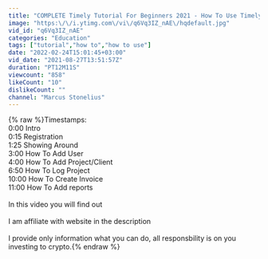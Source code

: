 ```yaml
---
title: "COMPLETE Timely Tutorial For Beginners 2021 - How To Use Timely"
image: "https:\/\/i.ytimg.com\/vi\/q6Vq3IZ_nAE\/hqdefault.jpg"
vid_id: "q6Vq3IZ_nAE"
categories: "Education"
tags: ["tutorial","how to","how to use"]
date: "2022-02-24T15:01:45+03:00"
vid_date: "2021-08-27T13:51:57Z"
duration: "PT12M11S"
viewcount: "858"
likeCount: "10"
dislikeCount: ""
channel: "Marcus Stonelius"
---
```

{% raw %}Timestamps:<br />0:00 Intro<br />0:15 Registration<br />1:25 Showing Around<br />3:00 How To Add User<br />4:00 How To Add Project/Client<br />6:50 How To Log Project<br />10:00 How To Create Invoice<br />11:00 How To Add reports<br /><br />In this video you will find out <br /><br />I am affiliate with website in the description<br /><br />I provide only information what you can do, all responsbility is on you investing to crypto.{% endraw %}
